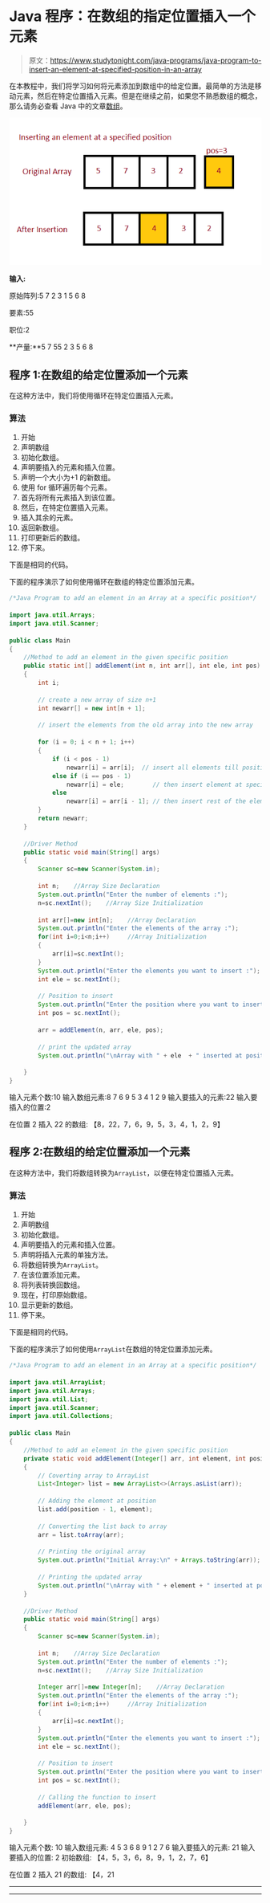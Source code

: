 # Java 程序：在数组的指定位置插入一个元素

> 原文：<https://www.studytonight.com/java-programs/java-program-to-insert-an-element-at-specified-position-in-an-array>

在本教程中，我们将学习如何将元素添加到数组中的给定位置。最简单的方法是移动元素，然后在特定位置插入元素。但是在继续之前，如果您不熟悉数组的概念，那么请务必查看 Java 中的文章[数组](https://www.studytonight.com/java/array.php)。

![](img/bea4e6c53c8f3a50490e751856a720cc.png)

**输入:**

原始阵列:5 7 2 3 1 5 6 8

要素:55

职位:2

**产量:**5 7 55 2 3 5 6 8

## 程序 1:在数组的给定位置添加一个元素

在这种方法中，我们将使用循环在特定位置插入元素。

### 算法

1.  开始
2.  声明数组
3.  初始化数组。
4.  声明要插入的元素和插入位置。
5.  声明一个大小为+1 的新数组。
6.  使用 for 循环遍历每个元素。
7.  首先将所有元素插入到该位置。
8.  然后，在特定位置插入元素。
9.  插入其余的元素。
10.  返回新数组。
11.  打印更新后的数组。
12.  停下来。

下面是相同的代码。

下面的程序演示了如何使用循环在数组的特定位置添加元素。

```java
/*Java Program to add an element in an Array at a specific position*/

import java.util.Arrays; 
import java.util.Scanner;

public class Main
{
    //Method to add an element in the given specific position
    public static int[] addElement(int n, int arr[], int ele, int pos) 
    { 
        int i; 

        // create a new array of size n+1 
        int newarr[] = new int[n + 1]; 

        // insert the elements from the old array into the new array 

        for (i = 0; i < n + 1; i++) 
        { 
            if (i < pos - 1) 
                newarr[i] = arr[i];  // insert all elements till position 
            else if (i == pos - 1) 
                newarr[i] = ele;        // then insert element at specific position 
            else
                newarr[i] = arr[i - 1]; // then insert rest of the elements
        } 
        return newarr; 
    } 

    //Driver Method
    public static void main(String[] args)
    {
        Scanner sc=new Scanner(System.in);

        int n;    //Array Size Declaration
        System.out.println("Enter the number of elements :");
        n=sc.nextInt();    //Array Size Initialization

        int arr[]=new int[n];    //Array Declaration
        System.out.println("Enter the elements of the array :");
        for(int i=0;i<n;i++)     //Array Initialization
        {
            arr[i]=sc.nextInt();
        }
        System.out.println("Enter the elements you want to insert :");
        int ele = sc.nextInt(); 

        // Position to insert 
        System.out.println("Enter the position where you want to insert :");
        int pos = sc.nextInt(); 

        arr = addElement(n, arr, ele, pos); 

        // print the updated array 
        System.out.println("\nArray with " + ele  + " inserted at position " + pos + ":\n" + Arrays.toString(arr)); 

    }
} 
```

输入元素个数:10
输入数组元素:8 7 6 9 5 3 4 1 2 9
输入要插入的元素:22
输入要插入的位置:2

在位置 2 插入 22 的数组:
【8，22，7，6，9，5，3，4，1，2，9】

## 程序 2:在数组的给定位置添加一个元素

在这种方法中，我们将数组转换为`ArrayList`，以便在特定位置插入元素。

### 算法

1.  开始
2.  声明数组
3.  初始化数组。
4.  声明要插入的元素和插入位置。
5.  声明将插入元素的单独方法。
6.  将数组转换为`ArrayList`。
7.  在该位置添加元素。
8.  将列表转换回数组。
9.  现在，打印原始数组。
10.  显示更新的数组。
11.  停下来。

下面是相同的代码。

下面的程序演示了如何使用`ArrayList`在数组的特定位置添加元素。

```java
/*Java Program to add an element in an Array at a specific position*/

import java.util.ArrayList; 
import java.util.Arrays; 
import java.util.List;
import java.util.Scanner;
import java.util.Collections;

public class Main
{
    //Method to add an element in the given specific position
    private static void addElement(Integer[] arr, int element, int position) 
    { 
        // Coverting array to ArrayList 
        List<Integer> list = new ArrayList<>(Arrays.asList(arr)); 

        // Adding the element at position 
        list.add(position - 1, element); 

        // Converting the list back to array 
        arr = list.toArray(arr); 

        // Printing the original array 
        System.out.println("Initial Array:\n" + Arrays.toString(arr)); 

        // Printing the updated array 
        System.out.println("\nArray with " + element + " inserted at position "+ position + ":\n" + Arrays.toString(arr)); 
    } 

    //Driver Method
    public static void main(String[] args)
    {
        Scanner sc=new Scanner(System.in);

        int n;    //Array Size Declaration
        System.out.println("Enter the number of elements :");
        n=sc.nextInt();    //Array Size Initialization

        Integer arr[]=new Integer[n];    //Array Declaration
        System.out.println("Enter the elements of the array :");
        for(int i=0;i<n;i++)     //Array Initialization
        {
            arr[i]=sc.nextInt();
        }
        System.out.println("Enter the elements you want to insert :");
        int ele = sc.nextInt(); 

        // Position to insert 
        System.out.println("Enter the position where you want to insert :");
        int pos = sc.nextInt(); 

        // Calling the function to insert 
        addElement(arr, ele, pos); 

    }
} 
```

输入元素个数:
10
输入数组元素:
4 5 3 6 8 9 1 2 7 6
输入要插入的元素:
21
输入要插入的位置:
2
初始数组:
【4，5，3，6，8，9，1，2，7，6】

在位置 2 插入 21 的数组:
【4，21

* * *

* * *